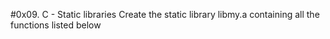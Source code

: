 #0x09. C - Static libraries
Create the static library libmy.a containing all the functions listed below
